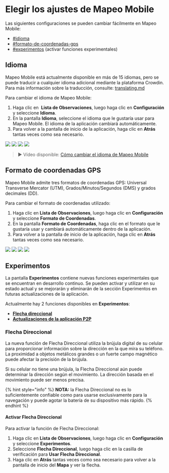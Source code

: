 # Elegir los ajustes de Mapeo Mobile

Las siguientes configuraciones se pueden cambiar fácilmente en Mapeo Mobile:

* [#idioma](app-settings.md#idioma "mention")
* [#formato-de-coordenadas-gps](app-settings.md#formato-de-coordenadas-gps "mention")
* [#experimentos](app-settings.md#experimentos "mention") (activar funciones experimentales)

## Idioma

Mapeo Mobile está actualmente disponible en más de 15 idiomas, pero se puede traducir a cualquier idioma adicional mediante la plataforma Crowdin. Para más información sobre la traducción, consulte: [translating.md](../customization-options/translating.md "mention")

Para cambiar el idioma de Mapeo Mobile:&#x20;

1. Haga clic en <img src="../../.gitbook/assets/app icons_observation-list_35px.png" alt="" data-size="line"> **Lista de Observaciones**, luego haga clic en <img src="../../.gitbook/assets/app icons_Settings.png" alt="" data-size="line">**Configuración** y seleccione **Idioma**.&#x20;
2. En la pantalla **Idioma**, seleccione el idioma que le gustaría usar para Mapeo Mobile. El idioma de la aplicación cambiará automáticamente.
3. Para volver a la pantalla de inicio de la aplicación, haga clic en <img src="../../.gitbook/assets/app icons_back arrow.png" alt="" data-size="line">**Atrás** tantas veces como sea necesario.

![](../../.gitbook/assets/Observations\_list\_button.jpg) ![](<../../.gitbook/assets/Observation screen-Settings button.jpg>) ![](<../../.gitbook/assets/Settinge screen - select Language.jpg>) ![](<../../.gitbook/assets/Language screen.jpg>)

> **▶** Vídeo disponible: [Cómo cambiar el idioma de Mapeo Mobile](https://www.youtube.com/watch?v=-hhrbi\_dvGU\&list=PLI10lL3Yr-k2MUMquVTaQxZoiQqfT\_eID\&index=5\&t=31s)

## Formato de coordenadas GPS

Mapeo Mobile admite tres formatos de coordenadas GPS: Universal Transverse Mercator (UTM), Grados/Minutos/Segundos (DMS) y grados decimales (DD).&#x20;

Para cambiar el formato de coordenadas utilizado:&#x20;

1. Haga clic en <img src="../../.gitbook/assets/app icons_observation-list_35px.png" alt="" data-size="line">**Lista de Observaciones**, luego haga clic en <img src="../../.gitbook/assets/app icons_Settings.png" alt="" data-size="line">**Configuración** y seleccione **Formato de Coordenadas**.&#x20;
2. En la pantalla **Formato de Coordenadas**, haga clic en el formato que le gustaría usar y cambiará automáticamente dentro de la aplicación.
3. Para volver a la pantalla de inicio de la aplicación, haga clic en <img src="../../.gitbook/assets/app icons_back arrow.png" alt="" data-size="line">**Atrás** tantas veces como sea necesario.

![](../../.gitbook/assets/Observations\_list\_button.jpg) ![](<../../.gitbook/assets/Observation screen-Settings button.jpg>) ![](<../../.gitbook/assets/Select Coordinate format.jpg>) ![](<../../.gitbook/assets/Coordinate Format screen.jpg>)

## Experimentos

La pantalla **Experimentos** contiene nuevas funciones experimentales que se encuentran en desarrollo continuo. Se pueden activar y utilizar en su estado actual y se mejorarán y eliminarán de la sección Experimentos en futuras actualizaciones de la aplicación.&#x20;

Actualmente hay 2 funciones disponibles en **Experimentos**:&#x20;

* ****[**Flecha direccional** ](app-settings.md#flecha-direccional)****
* ****[**Actualizaciones de la aplicación P2P**](updating-mapeo-mobile.md#actualizar-mapeo-mobile-a-traves-de-actualizaciones-de-app-p2p-peer-to-peer)****

### Flecha Direccional

La nueva función de Flecha Direccional utiliza la brújula digital de su celular para proporcionar información sobre la dirección en la que mira su teléfono. La proximidad a objetos metálicos grandes o un fuerte campo magnético puede afectar la precisión de la brújula.&#x20;

Si su celular no tiene una brújula, la Flecha Direccional aún puede determinar la dirección según el movimiento. La dirección basada en el movimiento puede ser menos precisa.

{% hint style="info" %}
**NOTA:** la Flecha Direccional no es lo suficientemente confiable como para usarse exclusivamente para la navegación y puede agotar la batería de su dispositivo más rápido.
{% endhint %}

#### **Activar Flecha Direccional**&#x20;

Para activar la función de Flecha Direccional:&#x20;

1. Haga clic en <img src="../../.gitbook/assets/app icons_observation-list_35px.png" alt="" data-size="line">**Lista de Observaciones**, luego haga clic en <img src="../../.gitbook/assets/app icons_Settings.png" alt="" data-size="line">**Configuración** y seleccione **Experimentos**.&#x20;
2. Seleccione **Flecha Direccional**, luego haga clic en la casilla de verificación para **Usar Flecha Direccional**.&#x20;
3. Haga clic en <img src="../../.gitbook/assets/app icons_back arrow.png" alt="" data-size="line">**Atrás** tantas veces como sea necesario para volver a la pantalla de inicio del **Mapa** y ver la flecha.
